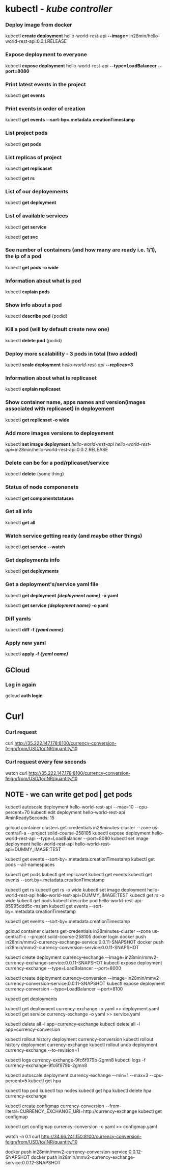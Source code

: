 # **kubectl** - *kube controller*

### Deploy image from docker
kubectl **create deployment** hello-world-rest-api **--image=** in28min/hello-world-rest-api:0.0.1.RELEASE

### Expose deployment to everyone
kubectl **expose deployment** hello-world-rest-api **--type=LoadBalancer --port=8080**

### Print latest events in the project
kubectl **get events**

### Print events in order of creation
kubectl **get events --sort-by=.metadata.creationTimestamp**

### List project pods
kubectl **get pods**

### List replicas of project
kubectl **get replicaset**

kubectl **get rs**

### List of our deployements
kubectl **get deployment**

### List of available services
kubectl **get service**

kubectl **get svc**

### See number of containers (and how many are ready i.e. 1/1), the ip of a pod
kubectl **get pods -o wide**

### Information about what is pod
kubectl **explain pods**

### Show info about a pod
kubectl **describe pod** {podid}

### Kill a pod (will by default create new one)
kubectl **delete pod** {podid}

### Deploy more scalability - 3 pods in total (two added)
kubectl **scale deployment** *hello-world-rest-api* **--replicas=3**

### Information about what is replicaset
kubectl **explain replicaset**

### Show container name, apps names and version(images associated with replicaset) in deployement
kubectl **get replicaset -o wide**

### Add more images versions to deployement
kubectl **set image deployment** *hello-world-rest-api* *hello-world-rest-api*=in28min/hello-world-rest-api:0.0.2.RELEASE 

### Delete can be for a pod/rplicaset/service
kubectl **delete** {some thing}

### Status of node componenets
kubectl **get componentstatuses**

### Get all info
kubectl **get all**

### Watch service getting ready (and maybe other things)
kubectl **get service --watch**

### Get deployments info
kubectl **get deployments**

### Get a deployment's/service yaml file
kubectl **get deployment *{deployment name}* -o yaml**

kubectl **get service *{deployment name}* -o yaml**

### Diff yamls
kubectl **diff -f *{yaml name}***

### Apply new yaml
kubectl **apply -f *{yaml name}***


## GCloud
### Log in again
gcloud **auth login**

# Curl
### Curl request
curl http://35.222.147.178:8100/currency-conversion-feign/from/USD/to/INR/quantity/10

### Curl request every few seconds
watch curl http://35.222.147.178:8100/currency-conversion-feign/from/USD/to/INR/quantity/10


## **NOTE** - we can write get pod | get pod**s**




kubectl autoscale deployment hello-world-rest-api --max=10 --cpu-percent=70
kubectl edit deployment hello-world-rest-api #minReadySeconds: 15

 
gcloud container clusters get-credentials in28minutes-cluster --zone us-central1-a --project solid-course-258105
kubectl expose deployment hello-world-rest-api --type=LoadBalancer --port=8080
kubectl set image deployment hello-world-rest-api hello-world-rest-api=DUMMY_IMAGE:TEST

kubectl get events --sort-by=.metadata.creationTimestamp
kubectl get pods --all-namespaces
 


 

kubectl get pods
kubectl get replicaset
kubectl get events
kubectl get events --sort.by=.metadata.creationTimestamp
 
kubectl get rs
kubectl get rs -o wide
kubectl set image deployment hello-world-rest-api hello-world-rest-api=DUMMY_IMAGE:TEST
kubectl get rs -o wide
kubectl get pods
kubectl describe pod hello-world-rest-api-85995ddd5c-msjsm
kubectl get events --sort-by=.metadata.creationTimestamp
 
kubectl get events --sort-by=.metadata.creationTimestamp

 
gcloud container clusters get-credentials in28minutes-cluster --zone us-central1-c --project solid-course-258105
docker login
docker push in28min/mmv2-currency-exchange-service:0.0.11-SNAPSHOT
docker push in28min/mmv2-currency-conversion-service:0.0.11-SNAPSHOT
 
kubectl create deployment currency-exchange --image=in28min/mmv2-currency-exchange-service:0.0.11-SNAPSHOT
kubectl expose deployment currency-exchange --type=LoadBalancer --port=8000

 
kubectl create deployment currency-conversion --image=in28min/mmv2-currency-conversion-service:0.0.11-SNAPSHOT
kubectl expose deployment currency-conversion --type=LoadBalancer --port=8100
  
kubectl get deployments
 
kubectl get deployment currency-exchange -o yaml >> deployment.yaml 
kubectl get service currency-exchange -o yaml >> service.yaml 
 

 
kubectl delete all -l app=currency-exchange
kubectl delete all -l app=currency-conversion
 
kubectl rollout history deployment currency-conversion
kubectl rollout history deployment currency-exchange
kubectl rollout undo deployment currency-exchange --to-revision=1
 
kubectl logs currency-exchange-9fc6f979b-2gmn8
kubectl logs -f currency-exchange-9fc6f979b-2gmn8 
 
kubectl autoscale deployment currency-exchange --min=1 --max=3 --cpu-percent=5 
kubectl get hpa
 
kubectl top pod
kubectl top nodes
kubectl get hpa
kubectl delete hpa currency-exchange
 
kubectl create configmap currency-conversion --from-literal=CURRENCY_EXCHANGE_URI=http://currency-exchange
kubectl get configmap
 
kubectl get configmap currency-conversion -o yaml >> configmap.yaml
 
watch -n 0.1 curl http://34.66.241.150:8100/currency-conversion-feign/from/USD/to/INR/quantity/10
 
docker push in28min/mmv2-currency-conversion-service:0.0.12-SNAPSHOT
docker push in28min/mmv2-currency-exchange-service:0.0.12-SNAPSHOT
